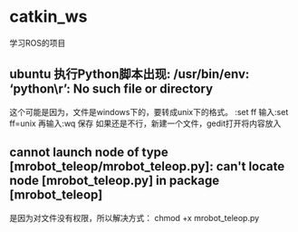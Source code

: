 # catkin_ws
学习ROS的项目

## ubuntu 执行Python脚本出现: /usr/bin/env: ‘python\r’: No such file or directory
这个可能是因为，文件是windows下的，要转成unix下的格式。
:set ff
输入:set ff=unix
再输入:wq 保存
如果还是不行，新建一个文件，gedit打开将内容放入

## cannot launch node of type [mrobot_teleop/mrobot_teleop.py]: can't locate node [mrobot_teleop.py] in package [mrobot_teleop]

是因为对文件没有权限，所以解决方式：
chmod +x mrobot_teleop.py
